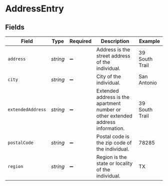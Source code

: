 # AddressEntry


## Fields

| Field                                                                           | Type                                                                            | Required                                                                        | Description                                                                     | Example                                                                         |
| ------------------------------------------------------------------------------- | ------------------------------------------------------------------------------- | ------------------------------------------------------------------------------- | ------------------------------------------------------------------------------- | ------------------------------------------------------------------------------- |
| `address`                                                                       | *string*                                                                        | :heavy_minus_sign:                                                              | Address is the street address of the individual.                                | 39 South Trail                                                                  |
| `city`                                                                          | *string*                                                                        | :heavy_minus_sign:                                                              | City of the individual.                                                         | San Antonio                                                                     |
| `extendedAddress`                                                               | *string*                                                                        | :heavy_minus_sign:                                                              | Extended address is the apartment number or other extended address information. | 39 South Trail                                                                  |
| `postalCode`                                                                    | *string*                                                                        | :heavy_minus_sign:                                                              | Postal code is the zip code of the individual.                                  | 78285                                                                           |
| `region`                                                                        | *string*                                                                        | :heavy_minus_sign:                                                              | Region is the state or locality of the individual.                              | TX                                                                              |